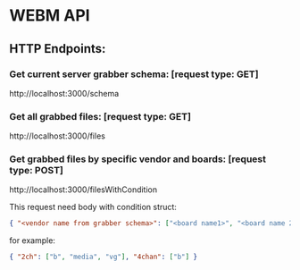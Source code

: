 # WEBM API 

## HTTP Endpoints:                                                                                

### Get current server grabber schema: [request type: GET]
http://localhost:3000/schema
                                                                                          
### Get all grabbed files: [request type: GET]
http://localhost:3000/files
                                                                                          
### Get grabbed files by specific vendor and boards: [request type: POST]                        
http://localhost:3000/filesWithCondition

This request need body with condition struct:
```json
{ "<vendor name from grabber schema>": ["<board name1>", "<board name 2>"] }
```
for example:

```json
{ "2ch": ["b", "media", "vg"], "4chan": ["b"] }
```
